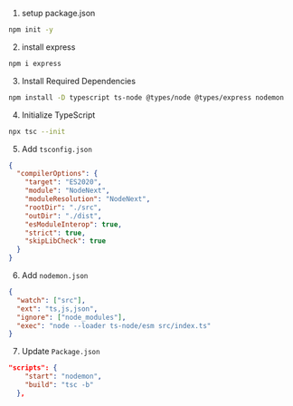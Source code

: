 1. setup package.json
```bash
npm init -y
```

2. install express
```bash
npm i express
```

3. Install Required Dependencies
```bash
npm install -D typescript ts-node @types/node @types/express nodemon
```

4. Initialize TypeScript
```bash
npx tsc --init
```

5. Add `tsconfig.json`
```json
{
  "compilerOptions": {
    "target": "ES2020",
    "module": "NodeNext",
    "moduleResolution": "NodeNext",
    "rootDir": "./src",
    "outDir": "./dist",
    "esModuleInterop": true,
    "strict": true,
    "skipLibCheck": true
  }
}
```

6. Add `nodemon.json`
```json
{
  "watch": ["src"],
  "ext": "ts,js,json",
  "ignore": ["node_modules"],
  "exec": "node --loader ts-node/esm src/index.ts"
}
```

7. Update `Package.json`
```json
"scripts": {
    "start": "nodemon",
    "build": "tsc -b"
  },
```